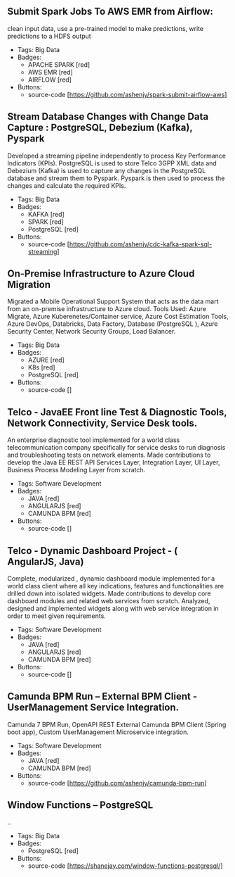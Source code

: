 ## Submit Spark Jobs To AWS EMR from Airflow:
clean input data, use a pre-trained model to make predictions, write predictions to a HDFS output
- Tags: Big Data
- Badges:
  - APACHE SPARK [red]
  - AWS EMR [red]
  - AIRFLOW [red]
- Buttons:
  - source-code [https://github.com/ashenjy/spark-submit-airflow-aws]


## Stream Database Changes with Change Data Capture : PostgreSQL, Debezium (Kafka), Pyspark
Developed a streaming pipeline independently to process Key Performance Indicators (KPIs). PostgreSQL is used to store Telco 3GPP XML data and Debezium (Kafka) is used to capture any changes in the PostgreSQL database and stream them to Pyspark. Pyspark is then used to process the changes and calculate the required KPIs.
- Tags: Big Data
- Badges:
  - KAFKA [red]
  - SPARK [red]
  - PostgreSQL [red]
- Buttons:
  - source-code [https://github.com/ashenjy/cdc-kafka-spark-sql-streaming]

## On-Premise Infrastructure to Azure Cloud Migration
Migrated a Mobile Operational Support System that acts as the data mart from an on-premise infrastructure to Azure cloud. Tools Used:  Azure Migrate, Azure Kuberenetes/Container service, Azure Cost Estimation Tools, Azure DevOps, Databricks, Data Factory, Database (PostgreSQL ), Azure Security Center, Network Security Groups, Load Balancer.
- Tags: Big Data
- Badges:
  - AZURE [red]
  - K8s [red]
  - PostgreSQL [red]
- Buttons:
  - source-code []

## Telco - JavaEE Front line Test & Diagnostic Tools, Network Connectivity,  Service Desk tools.
An enterprise diagnostic tool implemented for a world class telecommunication company specifically for service desks to run diagnosis and troubleshooting tests on network elements. Made contributions to develop the Java EE REST API Services Layer, Integration Layer, UI Layer, Business Process Modeling Layer from scratch.
- Tags: Software Development
- Badges:
  - JAVA [red]
  - ANGULARJS [red]
  - CAMUNDA BPM [red]
- Buttons:
  - source-code []
     
## Telco - Dynamic Dashboard Project - ( AngularJS, Java) 
Complete, modularized , dynamic dashboard module implemented for a world class client where all key indications, features and functionalities are drilled down into isolated widgets. Made contributions to develop core dashboard modules and related web services from scratch. Analyzed, designed and implemented widgets along with web service integration in order to meet given requirements.
- Tags: Software Development
- Badges:
  - JAVA [red]
  - ANGULARJS [red]
  - CAMUNDA BPM [red]
- Buttons:
  - source-code []

  
## Camunda BPM Run – External BPM Client -UserManagement Service Integration. 
Camunda 7 BPM Run, OpenAPI REST External Camunda BPM Client (Spring boot app), Custom UserManagement Microservice integration.
- Tags: Software Development
- Badges:
  - JAVA [red]
  - CAMUNDA BPM [red]
- Buttons:
  - source-code [https://github.com/ashenjy/camunda-bpm-run]

## Window Functions – PostgreSQL
..
- Tags: Big Data
- Badges:
  - PostgreSQL [red]
- Buttons:
  - source-code [https://shanejay.com/window-functions-postgresql/]